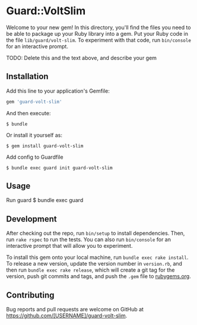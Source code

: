 # Guard::VoltSlim

Welcome to your new gem! In this directory, you'll find the files you need to be able to package up your Ruby library into a gem. Put your Ruby code in the file `lib/guard/volt-slim`. To experiment with that code, run `bin/console` for an interactive prompt.

TODO: Delete this and the text above, and describe your gem

## Installation

Add this line to your application's Gemfile:

```ruby
gem 'guard-volt-slim'
```

And then execute:

    $ bundle

Or install it yourself as:

    $ gem install guard-volt-slim

Add config to Guardfile

    $ bundle exec guard init guard-volt-slim
    
## Usage

Run guard
    $ bundle exec guard

## Development

After checking out the repo, run `bin/setup` to install dependencies. Then, run `rake rspec` to run the tests. You can also run `bin/console` for an interactive prompt that will allow you to experiment.

To install this gem onto your local machine, run `bundle exec rake install`. To release a new version, update the version number in `version.rb`, and then run `bundle exec rake release`, which will create a git tag for the version, push git commits and tags, and push the `.gem` file to [rubygems.org](https://rubygems.org).

## Contributing

Bug reports and pull requests are welcome on GitHub at https://github.com/[USERNAME]/guard-volt-slim.


